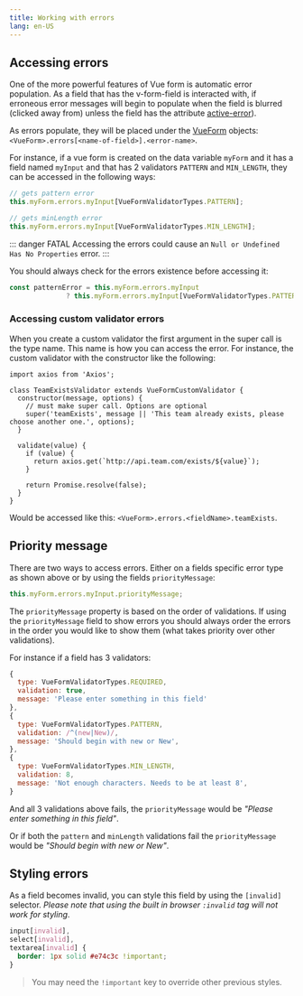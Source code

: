 ```yaml
---
title: Working with errors
lang: en-US
---
```


## Accessing errors

One of the more powerful features of Vue form is automatic error population. As a field that has the v-form-field is interacted with, if erroneous error messages will begin to populate when the field is blurred (clicked away from) unless the field has the attribute [active-error](fields.html#active-error)).

As errors populate, they will be placed under the [VueForm](/api/#vueform) objects: `<VueForm>.errors[<name-of-field>].<error-name>`.

For instance, if a vue form is created on the data variable `myForm` and it has a field named `myInput` and that has 2 validators `PATTERN` and `MIN_LENGTH`, they can be accessed in the following ways:

```js
// gets pattern error
this.myForm.errors.myInput[VueFormValidatorTypes.PATTERN];

// gets minLength error
this.myForm.errors.myInput[VueFormValidatorTypes.MIN_LENGTH];
```

::: danger FATAL
Accessing the errors could cause an `Null or Undefined Has No Properties` error.
:::

You should always check for the errors existence before accessing it:

```js
const patternError = this.myForm.errors.myInput 
              ? this.myForm.errors.myInput[VueFormValidatorTypes.PATTERN] : null;
```


### Accessing custom validator errors

When you create a custom validator the first argument in the super call is the type name. This name is how you can access the error. For instance, the custom validator with the constructor like the following:

```js{6}
import axios from 'Axios';

class TeamExistsValidator extends VueFormCustomValidator {
  constructor(message, options) {
    // must make super call. Options are optional
    super('teamExists', message || 'This team already exists, please choose another one.', options);
  }

  validate(value) {
    if (value) {
      return axios.get(`http://api.team.com/exists/${value}`);
    }

    return Promise.resolve(false);
  }
}
```

Would be accessed like this: `<VueForm>.errors.<fieldName>.teamExists`.

## Priority message

There are two ways to access errors. Either on a fields specific error type as shown above or by using the fields `priorityMessage`:

```js
this.myForm.errors.myInput.priorityMessage;
```

The `priorityMessage` property is based on the order of validations. If using the `priorityMessage` field to show errors you should always order the errors in the order you would like to show them (what takes priority over other validations).

For instance if a field has 3 validators:

```js
{
  type: VueFormValidatorTypes.REQUIRED,
  validation: true,
  message: 'Please enter something in this field'
},
{
  type: VueFormValidatorTypes.PATTERN,
  validation: /^(new|New)/,
  message: 'Should begin with new or New',
},
{
  type: VueFormValidatorTypes.MIN_LENGTH,
  validation: 8,
  message: 'Not enough characters. Needs to be at least 8',
}
```

And all 3 validations above fails, the `priorityMessage` would be *"Please enter something in this field"*.

Or if both the `pattern` and `minLength` validations fail the `priorityMessage` would be *"Should begin with new or New"*.

## Styling errors

As a field becomes invalid, you can style this field by using the `[invalid]` selector. *Please note that using the built in browser `:invalid` tag will not work for styling*.

```css
input[invalid],
select[invalid],
textarea[invalid] {
  border: 1px solid #e74c3c !important;
}
```

> You may need the `!important` key to override other previous styles.
